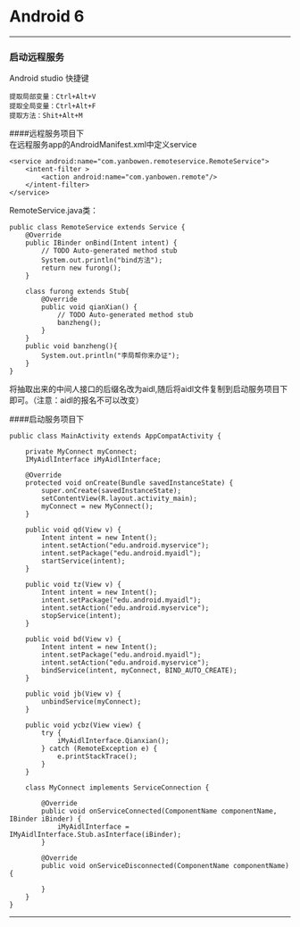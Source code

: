 # Android 6  
<hr>  
  
### 启动远程服务    

Android studio 快捷键   

	提取局部变量：Ctrl+Alt+V
	提取全局变量：Ctrl+Alt+F
	提取方法：Shit+Alt+M
  

####远程服务项目下    
在远程服务app的AndroidManifest.xml中定义service   
  
	<service android:name="com.yanbowen.remoteservice.RemoteService">
		<intent-filter >
			<action android:name="com.yanbowen.remote"/>
		</intent-filter>
	</service>

RemoteService.java类：  

	public class RemoteService extends Service {
		@Override
		public IBinder onBind(Intent intent) {
			// TODO Auto-generated method stub
			System.out.println("bind方法");
			return new furong();
		}

		class furong extends Stub{
			@Override
			public void qianXian() {
				// TODO Auto-generated method stub
				banzheng();
			}
		}
		public void banzheng(){
			System.out.println("李局帮你来办证");
		}
	}   
   
将抽取出来的中间人接口的后缀名改为aidl,随后将aidl文件复制到启动服务项目下即可。（注意：aidl的报名不可以改变）
  
####启动服务项目下    
  
	public class MainActivity extends AppCompatActivity {

    	private MyConnect myConnect;
    	IMyAidlInterface iMyAidlInterface;

    	@Override
    	protected void onCreate(Bundle savedInstanceState) {
    	    super.onCreate(savedInstanceState);
    	    setContentView(R.layout.activity_main);
    	    myConnect = new MyConnect();
    	}

    	public void qd(View v) {
    	    Intent intent = new Intent();
    	    intent.setAction("edu.android.myservice");
    	    intent.setPackage("edu.android.myaidl");
    	    startService(intent);
    	}

    	public void tz(View v) {
    	    Intent intent = new Intent();
    	    intent.setPackage("edu.android.myaidl");
    	    intent.setAction("edu.android.myservice");
    	    stopService(intent);
    	}

    	public void bd(View v) {
    	    Intent intent = new Intent();
    	    intent.setPackage("edu.android.myaidl");
    	    intent.setAction("edu.android.myservice");
    	    bindService(intent, myConnect, BIND_AUTO_CREATE);
    	}

    	public void jb(View v) {
    	    unbindService(myConnect);
    	}

    	public void ycbz(View view) {
    	    try {
    	        iMyAidlInterface.Qianxian();
    	    } catch (RemoteException e) {
    	        e.printStackTrace();
    	    }
    	}

    	class MyConnect implements ServiceConnection {

    	    @Override
    	    public void onServiceConnected(ComponentName componentName, IBinder iBinder) {
    	        iMyAidlInterface = IMyAidlInterface.Stub.asInterface(iBinder);
    	    }

    	    @Override
    	    public void onServiceDisconnected(ComponentName componentName) {
	
    	    }
    	}
	}
   
---
  

  

	